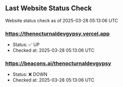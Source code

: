 ## Last Website Status Check

<!-- GitHub Action will update the section below -->
Website status check as of 2025-03-28 05:13:06 UTC

### https://thenocturnaldevgypsy.vercel.app
- Status: ✅ UP
- Checked at: 2025-03-28 05:13:06 UTC

### https://beacons.ai/thenocturnaldevgypsy
- Status: ❌ DOWN
- Checked at: 2025-03-28 05:13:06 UTC


<!-- End of GitHub Action update section -->
